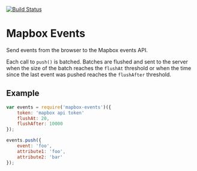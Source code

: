 [![Build Status](https://travis-ci.org/mapbox/mapbox-events.svg?branch=master)](https://travis-ci.org/mapbox/mapbox-events)

Mapbox Events
=============
Send events from the browser to the Mapbox events API.

Each call to `push()` is batched. Batches are flushed and sent to the server
when the size of the batch reaches the `flushAt` threshold or when the time
since the last event was pushed reaches the `flushAfter` threshold.

## Example

```javascript
var events = require('mapbox-events')({
    token: 'mapbox api token'
    flushAt: 20,
    flushAfter: 10000
});

events.push({
    event: 'foo',
    attribute1: 'foo',
    attribute2: 'bar'
});
```

